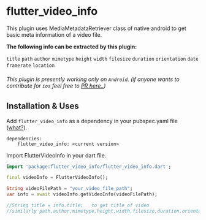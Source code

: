 # flutter_video_info

This plugin uses MediaMetadataRetriever class of native android to get basic meta information 
of a video file.


<b>The following info can be extracted by this plugin:</b>

`title`
`path`
`author`
`mimetype`
`height`
`width`
`filesize`
`duration`
`orientation`
`date`
`framerate`
`location`

###### This plugin is presently working only on `Android`. (if anyone wants to contribute for `ios` feel free to [PR here..](https://github.com/anandnet/flutter_video_info))


## Installation & Uses

Add `flutter_video_info` as a dependency in your pubspec.yaml file ([what?](https://flutter.io/using-packages/)).
```
dependencies:
    flutter_video_info: <current version>
```

Import FlutterVideoInfo in your dart file.
```dart
import 'package:flutter_video_info/flutter_video_info.dart';

final videoInfo = FlutterVideoInfo();

String videoFilePath = "your_video_file_path";
var info = await videoInfo.getVideoInfo(videoFilePath);

//String title = info.title;   to get title of video
//similarly path,author,mimetype,height,width,filesize,duration,orientation,date,framerate,location can be extracted.

```
